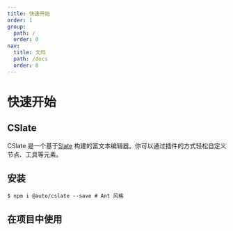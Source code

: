 ```yaml
---
title: 快速开始
order: 1
group:
  path: /
  order: 0
nav:
  title: 文档
  path: /docs
  order: 0
---
```


# 快速开始

## CSlate

CSlate 是一个基于[Slate](https://github.com/ianstormtaylor/slate) 构建的富文本编辑器。你可以通过插件的方式轻松自定义节点、工具等元素。

## 安装

```shell
$ npm i @auto/cslate --save # Ant 风格
```

## 在项目中使用

<code src="./demos/ant.tsx" />
